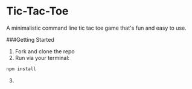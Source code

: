 # Tic-Tac-Toe
A minimalistic command line tic tac toe game that's fun and easy to use.

###Getting Started

1) Fork and clone the repo
2) Run via your terminal: 
``` javascript
npm install
```
3) 
